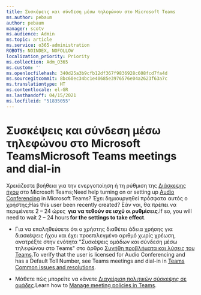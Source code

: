 ```yaml
---
title: Συσκέψεις και σύνδεση μέσω τηλεφώνου στο Microsoft Teams
ms.author: pebaum
author: pebaum
manager: scotv
ms.audience: Admin
ms.topic: article
ms.service: o365-administration
ROBOTS: NOINDEX, NOFOLLOW
localization_priority: Priority
ms.collection: Adm_O365
ms.custom: ''
ms.openlocfilehash: 340d25a3b9cfb12df367f9836928c608fcd7fa4d
ms.sourcegitcommit: 8bc60ec34bc1e40685e3976576e04a2623f63a7c
ms.translationtype: HT
ms.contentlocale: el-GR
ms.lasthandoff: 04/15/2021
ms.locfileid: "51835055"
---
```

# <a name="microsoft-teams-meetings-and-dial-in"></a><span data-ttu-id="5156b-102">Συσκέψεις και σύνδεση μέσω τηλεφώνου στο Microsoft Teams</span><span class="sxs-lookup"><span data-stu-id="5156b-102">Microsoft Teams meetings and dial-in</span></span>

<span data-ttu-id="5156b-103">Χρειάζεστε βοήθεια για την ενεργοποίηση ή τη ρύθμιση της [Διάσκεψης ήχου](https://docs.microsoft.com/microsoftteams/audio-conferencing-in-office-365) στο Microsoft Teams;</span><span class="sxs-lookup"><span data-stu-id="5156b-103">Need help turning on or setting up [Audio Conferencing](https://docs.microsoft.com/microsoftteams/audio-conferencing-in-office-365) in Microsoft Teams?</span></span> <span data-ttu-id="5156b-104">Έχει δημιουργηθεί πρόσφατα αυτός ο χρήστης;</span><span class="sxs-lookup"><span data-stu-id="5156b-104">Has this user been recently created?</span></span> <span data-ttu-id="5156b-105">Εάν ναι, θα πρέπει να περιμένετε 2 – 24 ώρες  **για να τεθούν σε ισχύ οι ρυθμίσεις**.</span><span class="sxs-lookup"><span data-stu-id="5156b-105">If so, you will need to wait 2 – 24 hours **for the settings to take effect**.</span></span>

- <span data-ttu-id="5156b-106">Για να επαληθεύσετε ότι ο χρήστης διαθέτει άδεια χρήσης για διασκέψεις ήχου και έχει προεπιλεγμένο αριθμό χωρίς χρέωση, ανατρέξτε στην ενότητα "Συσκέψεις ομάδων και σύνδεση μέσω τηλεφώνου στο Teams" στο άρθρο [Συνήθη προβλήματα και λύσεις του Teams](https://docs.microsoft.com/microsoftteams/known-issues).</span><span class="sxs-lookup"><span data-stu-id="5156b-106">To verify that the user is licensed for Audio Conferencing and has a Default Toll Number, see Teams meetings and dial-in in [Teams Common issues and resolutions](https://docs.microsoft.com/microsoftteams/known-issues).</span></span>

- <span data-ttu-id="5156b-107">Μάθετε πώς μπορείτε να κάνετε [Διαχείριση πολιτικών σύσκεψης σε ομάδες](https://docs.microsoft.com/microsoftteams/meeting-policies-in-teams).</span><span class="sxs-lookup"><span data-stu-id="5156b-107">Learn how to [Manage meeting policies in Teams](https://docs.microsoft.com/microsoftteams/meeting-policies-in-teams).</span></span> 

